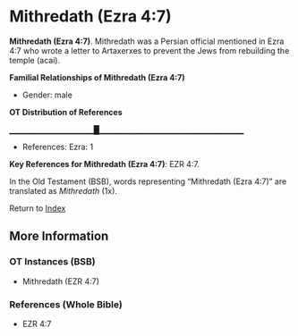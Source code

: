 # Mithredath (Ezra 4:7)
**Mithredath (Ezra 4:7)**. 
Mithredath was a Persian official mentioned in Ezra 4:7 who wrote a letter to Artaxerxes to prevent the Jews from rebuilding the temple (acai). 




**Familial Relationships of Mithredath (Ezra 4:7)**


* Gender: male


**OT Distribution of References**

▁▁▁▁▁▁▁▁▁▁▁▁▁▁█▁▁▁▁▁▁▁▁▁▁▁▁▁▁▁▁▁▁▁▁▁▁▁▁
* References: Ezra: 1



**Key References for Mithredath (Ezra 4:7)**: 
EZR 4:7. 


In the Old Testament (BSB), words representing “Mithredath (Ezra 4:7)” are translated as 
*Mithredath* (1x). 




Return to [Index](00-Index.md)

## More Information

### OT Instances (BSB)

* Mithredath (EZR 4:7)



### References (Whole Bible)

* EZR 4:7



